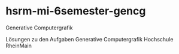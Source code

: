 hsrm-mi-6semester-gencg
=======================

Generative Computergrafik

Lösungen zu den Aufgaben Generative Computergrafik Hochschule RheinMain
